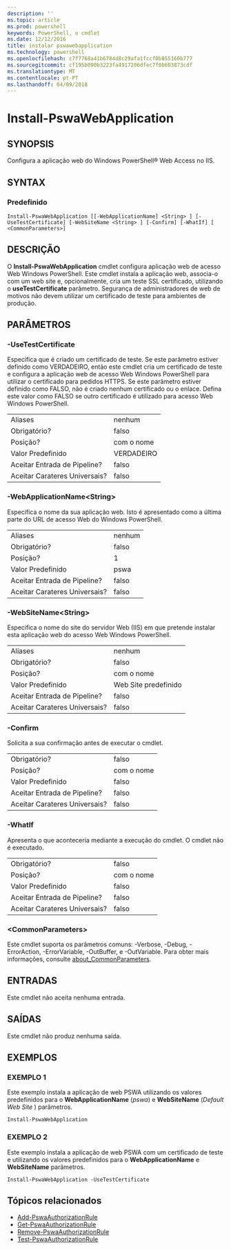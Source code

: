 ```yaml
---
description: ''
ms.topic: article
ms.prod: powershell
keywords: PowerShell, o cmdlet
ms.date: 12/12/2016
title: instalar pswawebapplication
ms.technology: powershell
ms.openlocfilehash: c7f7768a41b6784d8c29afa1fccf0b855160b777
ms.sourcegitcommit: cf195b090b3223fa4917206dfec7f0b603873cdf
ms.translationtype: MT
ms.contentlocale: pt-PT
ms.lasthandoff: 04/09/2018
---
```

# <a name="install-pswawebapplication"></a>Install-PswaWebApplication

## <a name="synopsis"></a>SYNOPSIS

Configura a aplicação web do Windows PowerShell® Web Access no IIS.

## <a name="syntax"></a>SYNTAX

### <a name="default"></a>Predefinido
```
Install-PswaWebApplication [[-WebApplicationName] <String> ] [-UseTestCertificate] [-WebSiteName <String> ] [-Confirm] [-WhatIf] [ <CommonParameters>]
```

## <a name="description"></a>DESCRIÇÃO

O **Install-PswaWebApplication** cmdlet configura aplicação web de acesso Web Windows PowerShell. Este cmdlet instala a aplicação web, associa-o com um web site e, opcionalmente, cria um teste SSL certificado, utilizando o **useTestCertificate** parâmetro. Segurança de administradores de web de motivos não devem utilizar um certificado de teste para ambientes de produção.

## <a name="parameters"></a>PARÂMETROS

### <a name="-usetestcertificate"></a>-UseTestCertificate

Especifica que é criado um certificado de teste. Se este parâmetro estiver definido como VERDADEIRO, então este cmdlet cria um certificado de teste e configura a aplicação web de acesso Web Windows PowerShell para utilizar o certificado para pedidos HTTPS. Se este parâmetro estiver definido como FALSO, não é criado nenhum certificado ou o enlace. Defina este valor como FALSO se outro certificado é utilizado para acesso Web Windows PowerShell.

|||
|-|-|
| Aliases                              | nenhum                                 |
| Obrigatório?                            | falso                                |
| Posição?                            | com o nome                                |
| Valor Predefinido                        | VERDADEIRO                                 |
| Aceitar Entrada de Pipeline?               | falso                                |
| Aceitar Carateres Universais?          | falso                                |

### <a name="-webapplicationnameltstringgt"></a>-WebApplicationName&lt;String&gt;

Especifica o nome da sua aplicação web. Isto é apresentado como a última parte do URL de acesso Web do Windows PowerShell.

|||
|-|-|
| Aliases                              | nenhum                                 |
| Obrigatório?                            | falso                                |
| Posição?                            | 1                                    |
| Valor Predefinido                        | pswa                                 |
| Aceitar Entrada de Pipeline?               | falso                                |
| Aceitar Carateres Universais?          | falso                                |

### <a name="-websitenameltstringgt"></a>-WebSiteName&lt;String&gt;

Especifica o nome do site do servidor Web (IIS) em que pretende instalar esta aplicação web do acesso Web Windows PowerShell.

|||
|-|-|
| Aliases                              | nenhum                                 |
| Obrigatório?                            | falso                                |
| Posição?                            | com o nome                                |
| Valor Predefinido                        | Web Site predefinido                     |
| Aceitar Entrada de Pipeline?               | falso                                |
| Aceitar Carateres Universais?          | falso                                |

### <a name="-confirm"></a>-Confirm

Solicita a sua confirmação antes de executar o cmdlet.

|||
|-|-|
| Obrigatório?                            | falso                                |
| Posição?                            | com o nome                                |
| Valor Predefinido                        | falso                                |
| Aceitar Entrada de Pipeline?               | falso                                |
| Aceitar Carateres Universais?          | falso                                |

### <a name="-whatif"></a>-WhatIf

Apresenta o que aconteceria mediante a execução do cmdlet.
O cmdlet não é executado.

|||
|-|-|
| Obrigatório?                            | falso                                |
| Posição?                            | com o nome                                |
| Valor Predefinido                        | falso                                |
| Aceitar Entrada de Pipeline?               | falso                                |
| Aceitar Carateres Universais?          | falso                                |

### <a name="ltcommonparametersgt"></a>&lt;CommonParameters&gt;

Este cmdlet suporta os parâmetros comuns: -Verbose, -Debug, -ErrorAction, -ErrorVariable, -OutBuffer, e -OutVariable.
Para obter mais informações, consulte [about_CommonParameters](http://go.microsoft.com/fwlink/p/?LinkID=113216).

## <a name="inputs"></a>ENTRADAS

Este cmdlet não aceita nenhuma entrada.

## <a name="outputs"></a>SAÍDAS

Este cmdlet não produz nenhuma saída.

## <a name="examples"></a>EXEMPLOS

### <a name="example-1"></a>EXEMPLO 1

Este exemplo instala a aplicação de web PSWA utilizando os valores predefinidos para o **WebApplicationName** (*pswa*) e **WebSiteName** (*Default Web Site* ) parâmetros.

```
Install-PswaWebApplication
```

### <a name="example-2"></a>EXEMPLO 2

Este exemplo instala a aplicação de web PSWA com um certificado de teste e utilizando os valores predefinidos para o **WebApplicationName** e **WebSiteName** parâmetros.

```
Install-PswaWebApplication -UseTestCertificate
```

## <a name="related-topics"></a>Tópicos relacionados

- [Add-PswaAuthorizationRule](add-pswaauthorizationrule.md)
- [Get-PswaAuthorizationRule](get-pswaauthorizationrule.md)
- [Remove-PswaAuthorizationRule](remove-pswaauthorizationrule.md)
- [Test-PswaAuthorizationRule](test-pswaauthorizationrule.md)